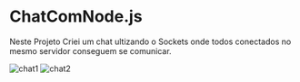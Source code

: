 # ChatComNode.js
Neste Projeto Criei um chat ultizando o Sockets onde todos conectados no mesmo servidor conseguem se comunicar.

![chat1](https://user-images.githubusercontent.com/112965050/192571831-43ef9f6d-7ffe-463e-b83a-a879cc4c6283.png)
![chat2](https://user-images.githubusercontent.com/112965050/192571844-590561c6-52ae-496c-ba33-94f52bffc60f.png)

